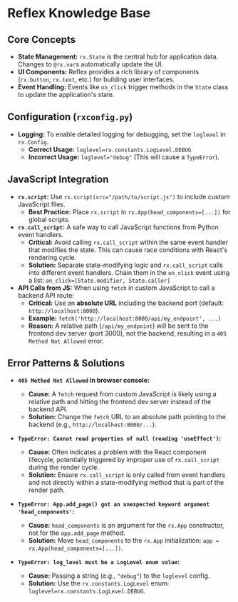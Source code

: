 # Reflex Knowledge Base

## Core Concepts

*   **State Management:** `rx.State` is the central hub for application data. Changes to `@rx.var`s automatically update the UI.
*   **UI Components:** Reflex provides a rich library of components (`rx.button`, `rx.text`, etc.) for building user interfaces.
*   **Event Handling:** Events like `on_click` trigger methods in the `State` class to update the application's state.

## Configuration (`rxconfig.py`)

*   **Logging:** To enable detailed logging for debugging, set the `loglevel` in `rx.Config`.
    *   **Correct Usage:** `loglevel=rx.constants.LogLevel.DEBUG`
    *   **Incorrect Usage:** `loglevel="debug"` (This will cause a `TypeError`).

## JavaScript Integration

*   **`rx.script`:** Use `rx.script(src="/path/to/script.js")` to include custom JavaScript files.
    *   **Best Practice:** Place `rx.script` in `rx.App(head_components=[...])` for global scripts.
*   **`rx.call_script`:**  A safe way to call JavaScript functions from Python event handlers.
    *   **Critical:** Avoid calling `rx.call_script` within the same event handler that modifies the state. This can cause race conditions with React's rendering cycle.
    *   **Solution:** Separate state-modifying logic and `rx.call_script` calls into different event handlers. Chain them in the `on_click` event using a list: `on_click=[State.modifier, State.caller]`
*   **API Calls from JS:** When using `fetch` in custom JavaScript to call a backend API route:
    *   **Critical:** Use an **absolute URL** including the backend port (default: `http://localhost:8000`).
    *   **Example:** `fetch('http://localhost:8000/api/my_endpoint', ...)`
    *   **Reason:** A relative path (`/api/my_endpoint`) will be sent to the frontend dev server (port 3000), not the backend, resulting in a `405 Method Not Allowed` error.

## Error Patterns & Solutions

*   **`405 Method Not Allowed` in browser console:**
    *   **Cause:** A `fetch` request from custom JavaScript is likely using a relative path and hitting the frontend dev server instead of the backend API.
    *   **Solution:** Change the `fetch` URL to an absolute path pointing to the backend (e.g., `http://localhost:8000/...`).

*   **`TypeError: Cannot read properties of null (reading 'useEffect')`:**
    *   **Cause:** Often indicates a problem with the React component lifecycle, potentially triggered by improper use of `rx.call_script` during the render cycle.
    *   **Solution:** Ensure `rx.call_script` is only called from event handlers and not directly within a state-modifying method that is part of the render path.

*   **`TypeError: App.add_page() got an unexpected keyword argument 'head_components'`:**
    *   **Cause:** `head_components` is an argument for the `rx.App` constructor, not for the `app.add_page` method.
    *   **Solution:** Move `head_components` to the `rx.App` initialization: `app = rx.App(head_components=[...])`.

*   **`TypeError: log_level must be a LogLevel enum value`:**
    *   **Cause:** Passing a string (e.g., `"debug"`) to the `loglevel` config.
    *   **Solution:** Use the `rx.constants.LogLevel` enum: `loglevel=rx.constants.LogLevel.DEBUG`.
